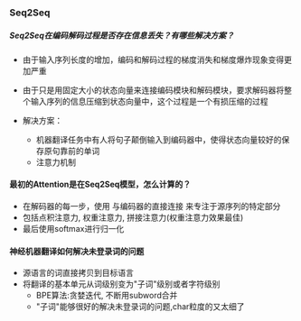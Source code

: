 



### Seq2Seq 

##### Seq2Seq在编码解码过程是否存在信息丢失？有哪些解决方案？

- 由于输入序列长度的增加，编码和解码过程的梯度消失和梯度爆炸现象变得更加严重
- 由于只是用固定大小的状态向量来连接编码模块和解码模块，要求解码器将整个输入序列的信息压缩到状态向量中，这个过程是一个有损压缩的过程

- 解决方案：
  - 机器翻译任务中有人将句子颠倒输入到编码器中，使得状态向量较好的保存原句靠前的单词
  - 注意力机制

#### 最初的Attention是在Seq2Seq模型，怎么计算的？

- 在解码器的每一步，使用 与编码器的直接连接 来专注于源序列的特定部分
- 包括点积注意力, 权重注意力, 拼接注意力(权重注意力效果最佳)
- 最后使用softmax进行归一化

#### 神经机器翻译如何解决未登录词的问题

- 源语言的词直接拷贝到目标语言
- 将翻译的基本单元从词级别变为"子词"级别或者字符级别
  - BPE算法:贪婪迭代, 不断用subword合并
  - "子词"能够很好的解决未登录词的问题,char粒度的又太细了

